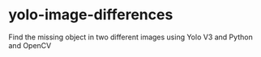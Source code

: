 # yolo-image-differences
Find the missing object in two different images using Yolo V3 and Python and OpenCV
